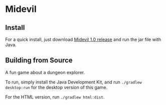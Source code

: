 # Midevil

## Install
For a quick install, just download [Midevil 1.0 release](https://github.com/thekeenant/madhacks2017/releases/download/midevil/midevil-1.0.jar) and run the jar file with Java.


## Building from Source
A fun game about a dungeon explorer.

To run, simply install the Java Development Kit, and run `./gradlew desktop:run` for the desktop version of this game.

For the HTML version, run `./gradlew html:dist`.
